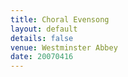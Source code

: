 ```yaml
---
title: Choral Evensong
layout: default
details: false
venue: Westminster Abbey
date: 20070416
---
```

